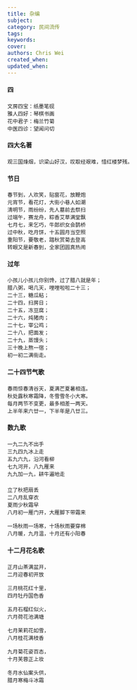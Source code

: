 ```yaml
---
title: 杂编
subject: 
category: 民间流传
tags: 
keywords: 
cover: 
authors: Chris Wei
created_when: 
updated_when: 
---
```



#### 四

```
文房四宝：纸墨笔砚
雅人四好：琴棋书画
花中君子：梅兰竹菊
中医四诊：望闻问切
```

#### 四大名著

```
观三国烽烟，识梁山好汉，叹取经艰难，惜红楼梦残。
```

#### 节日

```
春节到，人欢笑，贴窗花，放鞭炮
元宵节，看花灯，大街小巷人如潮
清明节，雨纷纷，先人墓前去祭扫
过端午，赛龙舟，粽香艾草满堂飘
七月七，来乞巧，牛郎织女会鹊桥
过中秋，吃月饼，十五圆月当空照
重阳节，要敬老，踏秋赏菊去登高
转眼又是新春到，全家团圆真热闹
```

#### 过年

```
小孩儿小孩儿你别馋，过了腊八就是年；
腊八粥，喝几天，哩哩啦啦二十三；
二十三，糖瓜粘；
二十四，扫房日；
二十五，冻豆腐；
二十六，炖猪肉；
二十七，宰公鸡；
二十八，把面发；
二十九，蒸馒头；
三十晚上熬一宿；
初一初二满街走。
```

#### 二十四节气歌

```
春雨惊春清谷天，夏满芒夏暑相连。
秋处露秋寒霜降，冬雪雪冬小大寒。
每月两节不变更，最多相差一两天。
上半年来六廿一，下半年是八廿三。
```


#### 数九歌

```
一九二九不出手
三九四九冰上走
五九六九，沿河看柳
七九河开，八九雁来
九九加一九，耕牛遍地走
```


#### 

```
立了秋把扇丢
二八月乱穿衣
夏雨少秋霜早
八月初一雁门开，大雁脚下带霜来

一场秋雨一场寒，十场秋雨要穿棉
八月暖，九月温，十月还有小阳春
```


#### 十二月花名歌

```
正月山茶满盆开，
二月迎春初开放

三月桃花红十里，
四月牡丹国色香

五月石榴红似火，
六月荷花池满塘

七月茉莉花如雪，
八月桂花满枝香

九月菊花姿百态，
十月芙蓉正上妆

冬月水仙案头供，
腊月寒梅斗冰霜
```
